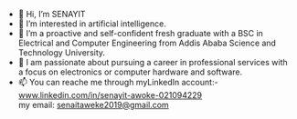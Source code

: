 - 👋 Hi, I’m SENAYIT
- 👀 I’m interested in artificial intelligence.
- 🌱 I’m a proactive and self-confident fresh graduate with a BSC in Electrical and Computer Engineering from Addis Ababa Science and Technology University.
- 💞️ I am passionate about pursuing a career in professional services with a focus on electronics or computer hardware and software.
- 📫 You can reache me through
                 myLinkedIn account:- www.linkedin.com/in/senayit-awoke-021094229  
                 my email: senaitaweke2019@gmail.com

<!---
SENAYIT/SENAYIT is a ✨ special ✨ repository because its `README.md` (this file) appears on your GitHub profile.
You can click the Preview link to take a look at your changes.
--->
